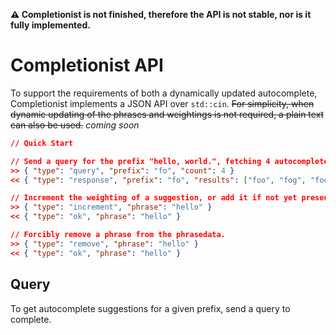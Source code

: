 **⚠️ Completionist is not finished, therefore the API is not stable, nor is it fully implemented.**

# Completionist API

To support the requirements of both a dynamically updated autocomplete, Completionist implements a JSON API over `std::cin`. ~~For simplicity, when dynamic updating of the phrases and weightings is not required, a plain text can also be used.~~ *coming soon*

``` json
// Quick Start

// Send a query for the prefix "hello, world.", fetching 4 autocomplete suggestions.
>> { "type": "query", "prefix": "fo", "count": 4 }
<< { "type": "response", "prefix": "fo", "results": ["foo", "fog", "foo bar", "forget"] }

// Increment the weighting of a suggestion, or add it if not yet present.
>> { "type": "increment", "phrase": "hello" }
<< { "type": "ok", "phrase": "hello" }

// Forcibly remove a phrase from the phrasedata.
>> { "type": "remove", "phrase": "hello" }
<< { "type": "ok", "phrase": "hello" }
```



## Query

To get autocomplete suggestions for a given prefix, send a query to complete.
